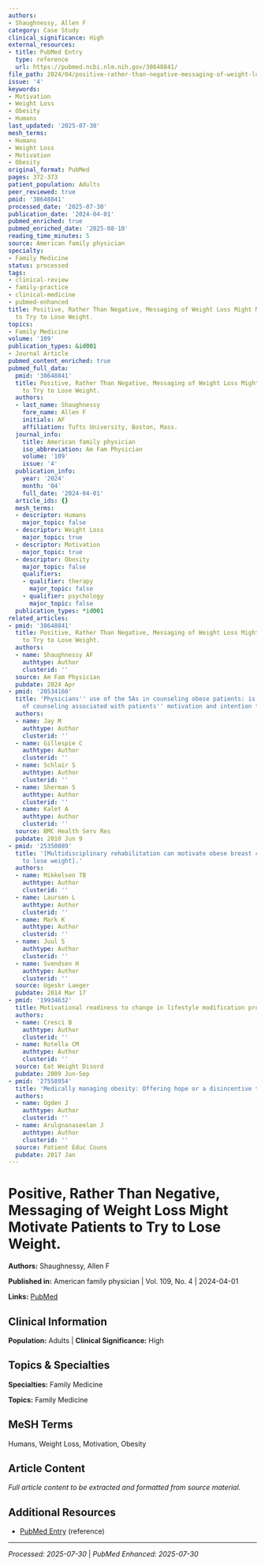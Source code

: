 ```yaml
---
authors:
- Shaughnessy, Allen F
category: Case Study
clinical_significance: High
external_resources:
- title: PubMed Entry
  type: reference
  url: https://pubmed.ncbi.nlm.nih.gov/38648841/
file_path: 2024/04/positive-rather-than-negative-messaging-of-weight-loss-might.md
issue: '4'
keywords:
- Motivation
- Weight Loss
- Obesity
- Humans
last_updated: '2025-07-30'
mesh_terms:
- Humans
- Weight Loss
- Motivation
- Obesity
original_format: PubMed
pages: 372-373
patient_population: Adults
peer_reviewed: true
pmid: '38648841'
processed_date: '2025-07-30'
publication_date: '2024-04-01'
pubmed_enriched: true
pubmed_enriched_date: '2025-08-10'
reading_time_minutes: 5
source: American family physician
specialty:
- Family Medicine
status: processed
tags:
- clinical-review
- family-practice
- clinical-medicine
- pubmed-enhanced
title: Positive, Rather Than Negative, Messaging of Weight Loss Might Motivate Patients
  to Try to Lose Weight.
topics:
- Family Medicine
volume: '109'
publication_types: &id001
- Journal Article
pubmed_content_enriched: true
pubmed_full_data:
  pmid: '38648841'
  title: Positive, Rather Than Negative, Messaging of Weight Loss Might Motivate Patients
    to Try to Lose Weight.
  authors:
  - last_name: Shaughnessy
    fore_name: Allen F
    initials: AF
    affiliation: Tufts University, Boston, Mass.
  journal_info:
    title: American family physician
    iso_abbreviation: Am Fam Physician
    volume: '109'
    issue: '4'
  publication_info:
    year: '2024'
    month: '04'
    full_date: '2024-04-01'
  article_ids: {}
  mesh_terms:
  - descriptor: Humans
    major_topic: false
  - descriptor: Weight Loss
    major_topic: true
  - descriptor: Motivation
    major_topic: true
  - descriptor: Obesity
    major_topic: false
    qualifiers:
    - qualifier: therapy
      major_topic: false
    - qualifier: psychology
      major_topic: false
  publication_types: *id001
related_articles:
- pmid: '38648841'
  title: Positive, Rather Than Negative, Messaging of Weight Loss Might Motivate Patients
    to Try to Lose Weight.
  authors:
  - name: Shaughnessy AF
    authtype: Author
    clusterid: ''
  source: Am Fam Physician
  pubdate: 2024 Apr
- pmid: '20534160'
  title: 'Physicians'' use of the 5As in counseling obese patients: is the quality
    of counseling associated with patients'' motivation and intention to lose weight?'
  authors:
  - name: Jay M
    authtype: Author
    clusterid: ''
  - name: Gillespie C
    authtype: Author
    clusterid: ''
  - name: Schlair S
    authtype: Author
    clusterid: ''
  - name: Sherman S
    authtype: Author
    clusterid: ''
  - name: Kalet A
    authtype: Author
    clusterid: ''
  source: BMC Health Serv Res
  pubdate: 2010 Jun 9
- pmid: '25350889'
  title: '[Multidisciplinary rehabilitation can motivate obese breast cancer survivors
    to lose weight].'
  authors:
  - name: Mikkelsen TB
    authtype: Author
    clusterid: ''
  - name: Laursen L
    authtype: Author
    clusterid: ''
  - name: Mark K
    authtype: Author
    clusterid: ''
  - name: Juul S
    authtype: Author
    clusterid: ''
  - name: Svendsen H
    authtype: Author
    clusterid: ''
  source: Ugeskr Laeger
  pubdate: 2014 Mar 17
- pmid: '19934632'
  title: Motivational readiness to change in lifestyle modification programs.
  authors:
  - name: Cresci B
    authtype: Author
    clusterid: ''
  - name: Rotella CM
    authtype: Author
    clusterid: ''
  source: Eat Weight Disord
  pubdate: 2009 Jun-Sep
- pmid: '27558954'
  title: 'Medically managing obesity: Offering hope or a disincentive to change?'
  authors:
  - name: Ogden J
    authtype: Author
    clusterid: ''
  - name: Arulgnanaseelan J
    authtype: Author
    clusterid: ''
  source: Patient Educ Couns
  pubdate: 2017 Jan
---
```


# Positive, Rather Than Negative, Messaging of Weight Loss Might Motivate Patients to Try to Lose Weight.

**Authors:** Shaughnessy, Allen F

**Published in:** American family physician | Vol. 109, No. 4 | 2024-04-01

**Links:** [PubMed](https://pubmed.ncbi.nlm.nih.gov/38648841/)

## Clinical Information

**Population:** Adults | **Clinical Significance:** High

## Topics & Specialties

**Specialties:** Family Medicine

**Topics:** Family Medicine

## MeSH Terms

Humans, Weight Loss, Motivation, Obesity

## Article Content

*Full article content to be extracted and formatted from source material.*

## Additional Resources

- [PubMed Entry](https://pubmed.ncbi.nlm.nih.gov/38648841/) (reference)

---

*Processed: 2025-07-30* | *PubMed Enhanced: 2025-07-30*
